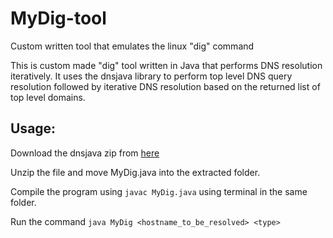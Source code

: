 # MyDig-tool
Custom written tool that emulates the linux "dig" command

This is custom made "dig" tool written in Java that performs DNS resolution iteratively.
It uses the dnsjava library to perform top level DNS query resolution followed by iterative DNS resolution based on the returned list of top level domains.

## Usage:

Download the dnsjava zip from [here](http://www.dnsjava.org/download/dnsjava-2.1.8.zip)

Unzip the file and move MyDig.java into the extracted folder.

Compile the program using `javac MyDig.java` using terminal in the same folder.

Run the command `java MyDig <hostname_to_be_resolved> <type>`
